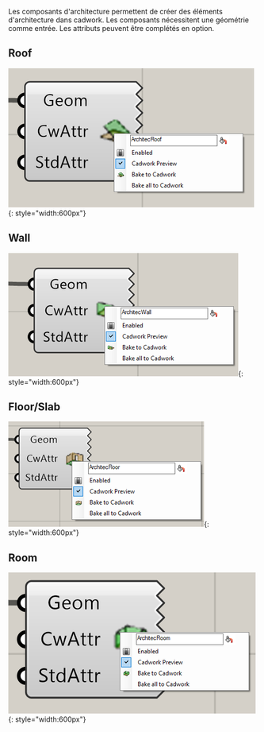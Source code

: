 Les composants d'architecture permettent de créer des éléments d'architecture dans cadwork. 
Les composants nécessitent une géométrie comme entrée. Les attributs peuvent être complétés en option. 

## Roof

![Backup Text](../img/roof.png "Beam"){: style="width:600px"}

## Wall

![Backup Text](../img/wall.png "Beam"){: style="width:600px"}

## Floor/Slab

![Backup Text](../img/floor.png "Beam"){: style="width:600px"}

## Room

![Backup Text](../img/room.png "Beam"){: style="width:600px"}